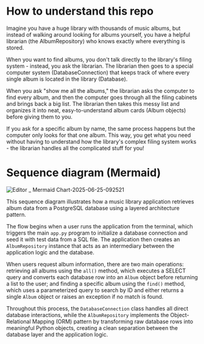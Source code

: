 # How to understand this repo
Imagine you have a huge library with thousands of music albums, but instead of walking around looking for albums yourself, you have a helpful librarian (the AlbumRepository) who knows exactly where everything is stored. 

When you want to find albums, you don't talk directly to the library's filing system - instead, you ask the librarian. The librarian then goes to a special computer system (DatabaseConnection) that keeps track of where every single album is located in the library (Database). 

When you ask "show me all the albums," the librarian asks the computer to find every album, and then the computer goes through all the filing cabinets and brings back a big list. The librarian then takes this messy list and organizes it into neat, easy-to-understand album cards (Album objects) before giving them to you. 

If you ask for a specific album by name, the same process happens but the computer only looks for that one album. This way, you get what you need without having to understand how the library's complex filing system works - the librarian handles all the complicated stuff for you!

# Sequence diagram (Mermaid)

![Editor _ Mermaid Chart-2025-06-25-092521](https://github.com/user-attachments/assets/03253d47-937a-45dc-a060-7432585dcef3)


This sequence diagram illustrates how a music library application retrieves album data from a PostgreSQL database using a layered architecture pattern. 

The flow begins when a user runs the application from the terminal, which triggers the main `app.py` program to initialize a database connection and seed it with test data from a SQL file. The application then creates an `AlbumRepository` instance that acts as an intermediary between the application logic and the database. 

When users request album information, there are two main operations: retrieving all albums using the `all()` method, which executes a SELECT query and converts each database row into an `Album` object before returning a list to the user; and finding a specific album using the `find()` method, which uses a parameterized query to search by ID and either returns a single `Album` object or raises an exception if no match is found. 

Throughout this process, the `DatabaseConnection` class handles all direct database interactions, while the `AlbumRepository` implements the Object-Relational Mapping (ORM) pattern by transforming raw database rows into meaningful Python objects, creating a clean separation between the database layer and the application logic.
